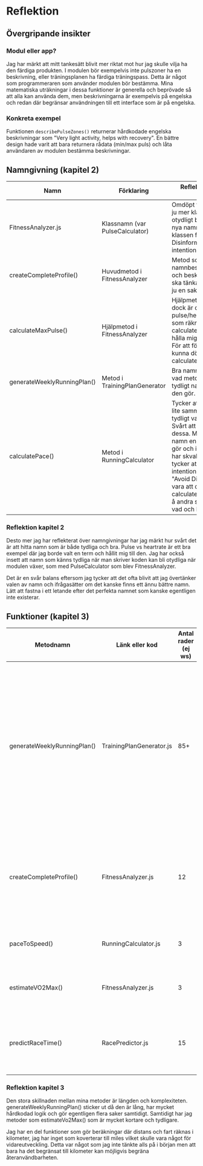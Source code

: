 # Reflektion

## Övergripande insikter

### Modul eller app?
Jag har märkt att mitt tankesätt blivit mer riktat mot hur jag skulle vilja ha den färdiga produkten. I modulen bör exempelvis inte pulszoner ha en beskrivning, eller träningsplanen ha färdiga träningspass. Detta är något som programmeraren som använder modulen bör bestämma. Mina matematiska uträkningar i dessa funktioner är generella och beprövade så att alla kan använda dem, men beskrivningarna är exempelvis på engelska och redan där begränsar användningen till ett interface som är på engelska.

### Konkreta exempel
Funktionen `describePulseZones()` returnerar hårdkodade engelska beskrivningar som "Very light activity, helps with recovery". En bättre design hade varit att bara returnera rådata (min/max puls) och låta användaren av modulen bestämma beskrivningar.

## Namngivning (kapitel 2)

| Namn | Förklaring | Reflektion och regler från Clean Code |
|------|------------|---------------------------------------|
| FitnessAnalyzer.js | Klassnamn (var PulseCalculator) | Omdöpt från tidigare PulseCalculator, ju mer klassen växte desto mer otydligt blev det tidigare namnet. Det nya namnet beskriver bättre vad klassen faktiskt gör. För att "Avoid Disinformation" och istället "Use intention-Revealing Names" |
| createCompleteProfile() | Huvudmetod i FitnessAnalyzer | Metod som använder hjälpmetoder, namnbeskrivningen tycker jag är bra och beskrivande. Osäker på hur man ska tänka kring SRP här, metoden gör ju en sak (av många andra saker). |
| calculateMaxPulse() | Hjälpmetod i FitnessAnalyzer | Hjälpmetod som har tydligt namn, dock är det inte optimalt att blanda pulse/heartrate, jag har även en metod som räknar ut vilopuls som heter calculateRestingHeartRate(). Borde hålla mig till ett val i hur jag beskriver. För att följa samma stil skulle denna kunna döpas om till calculateMaxHeartRate(). |
| generateWeeklyRunningPlan() | Metod i TrainingPlanGenerator | Bra namngivning som tydligt beskriver vad metoden gör. Klassen har också tydligt namn som beskriver bra vad den gör. |
| calculatePace() | Metod i RunningCalculator | Tycker att dessa korta beräkningar har lite samma etikett, dem beskriver tydligt vad dem gör men samtidigt inte. Svårt att veta hur man skulle göra om dessa. Med tanke på att metoders namn endast ska beskriva vad dem gör och inte hur. Parametrarna dessa har skvallrar ju dock om hur. Jag tycker att det krockar lite med "Use intention-Revealing Names" och "Avoid Disinformation". En idé skulle vara att döpa om till calculatePaceFromDistanceAndTime(), å andra sidan beskriver den då både vad och hur den gör något. |

### Reflektion kapitel 2
Desto mer jag har reflekterat över namngivningar har jag märkt hur svårt det är att hitta namn som är både tydliga och bra. Pulse vs heartrate är ett bra exempel där jag borde valt en term och hållit mig till den. Jag har också insett att namn som känns tydliga när man skriver koden kan bli otydliga när modulen växer, som med PulseCalculator som blev FitnessAnalyzer.

Det är en svår balans eftersom jag tycker att det ofta blivit att jag övertänker valen av namn och ifrågasätter om det kanske finns ett ännu bättre namn. Lätt att fastna i ett letande efter det perfekta namnet som kanske egentligen inte existerar.

## Funktioner (kapitel 3)

| Metodnamn | Länk eller kod | Antal rader (ej ws) | Reflektion |
|-----------|----------------|---------------------|------------|
| generateWeeklyRunningPlan() | TrainingPlanGenerator.js | 85+ | Metoden i sig är inte optimal enligt clean code. Den är lång och har en del hårdkodat som inte är optimalt för återanvändning. Bryter tydligt mot Clean Code principen om små metoder "Small".  Den bryter även principen "Do One Thing", funktionen gör flera saker. Den bestämmer dagar, träningstyper och formaterar output. Detta skulle kunna brytas ut i mindre funktioner likt createCompleteProfile() men jag väljer att ha kvar denna som ett exempel. |
| createCompleteProfile() | FitnessAnalyzer.js | 12 | Namnet beskriver tydligt vad metoden gör och följer "Use Descriptive Names". Bra exempel på hur man kan göra en tydlig huvudmetod som ändå följer "Do One Thing". Den kombinerar hjälpmetoder för att skapa en komplett profil. |
| paceToSpeed() | RunningCalculator.js | 3 | Kort funktion som bara gör en matematisk beräkning. Följer principen om "Do One Thing" |
| estimateVO2Max() | FitnessAnalyzer.js | 3 | Tydligt namn och gör en sak vilket är en matematisk beräkning av VO2Max. Den följer både "Small" och "Do One Thing". |
| predictRaceTime() | RacePredictor.js | 15 | Bra och tydligt namn tycker jag. Metoden har många if-satser för olika distanser men gör ändå bara en sak vilket är att den förutsäger tid baserat på tidigare prestationer. |

### Reflektion kapitel 3
Den stora skillnaden mellan mina metoder är längden och komplexiteten. generateWeeklyRunningPlan() sticker ut då den är lång, har mycket hårdkodad logik och gör egentligen flera saker samtidigt. Samtidigt har jag metoder som estimateVo2Max() som är mycket kortare och tydligare.

Jag har en del funktioner som gör beräkningar där distans och fart räknas i kilometer, jag har inget som koverterar till miles vilket skulle vara något för vidareutveckling. Detta var något som jag inte tänkte alls på i början men att bara ha det begränsat till kilometer kan möjligvis begräna återanvändbarheten. 